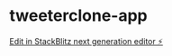 # tweeterclone-app

[Edit in StackBlitz next generation editor ⚡️](https://stackblitz.com/~/github.com/aipromptengineerthailand/tweeterclone-app)